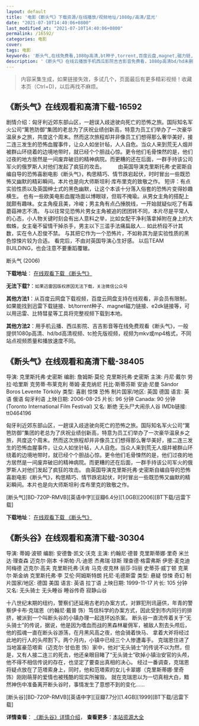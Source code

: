 ```yaml
---
layout: default
title: '电影《断头气》下载资源/在线播放/视频地址/1080p/高清/蓝光'
date: "2021-07-10T14:40:06+0800"
last_modified_at: "2021-07-10T14:40:06+0800"
permalink: /16592/
categories: 电影
cover:
tags: 电影
keywords: '断头气,在线免费看,1080p高清,bt种子,torrent,百度云盘,magnet,磁力链,迅雷下载资源'
description: '《断头气》在线云播放手机西瓜影院吉吉影音免费看，1080p高清bd/hd未删减完整版和tc抢先枪版，mkv/mp4格式，附带bt/torrent种子、magnet/磁力链、百度云盘、网盘资源迅雷下载链接'
---
```


>内容采集生成，如果链接失效，多试几个，页面最后有更多精彩视频！收藏本页（Ctrl+D)，以后再找不麻烦。


## 《断头气》在线观看和高清下载-16592

剧情介绍：匈牙利近郊东部山区，一趟误入歧途驶向死亡的恐怖之旅。国际知名军火公司“篱笆防御”集团的老总为了庆祝业绩创新高，特意为员工们举办了一次豪华温泉乡之旅，共度这个周末。然而这次旅程却并非像员工们想得那么奢华美好，接二连三发生的恐怖血腥事件，让众人如坐针毡，人人自危。当众人来到荒无人烟并被群山环绕着的边境地带时，就已经个个胆战心惊。更令他们毛骨悚然的是，他们过夜的地方居然是一间废弃破旧的精神病院。而更糟的还在后面，一群手持该公司军火的俄罗斯人对他们发起了疯狂的攻击。  　　由英国导演克里斯托弗·史密斯自编自导的恐怖喜剧电影《断头气》，构思精巧、情节跌宕起伏，时时冒出一些既恐怖又幽默的精彩瞬间。本片也是向大师斯坦利·库布里克的致敬之作。 短评：有点实验性质以及英国绅士式的黑色幽默，让这个本该十分落入俗套的恐怖片变得妙趣横生。 也有一些欧美电影血腥场面以博眼球，但瑕不掩瑜。从男女主角的搭配上就颇有趣味。女主角瘦且美，冷峻；男主角有点凸捶脱线，一开始就疑似吃了有毒蘑菇神志不清。 与以往常见恐怖片男女主角被追的团团转不同，本片尽是平常人的心态，小人物关键时刻会有出人意料之举，比如女配干净利落拿掉附在身上的大蜘蛛，女主毫不留情干掉杀手，男主以下三滥手法痛扁敌人... 如此桥段不计其数，实在令人忍俊不禁。 与其把它作为一个恐怖片，不如称其为是实验性质的黑色惊悚片较为合适。 看完后，不由对英国导演心生好感。 以后TEAM BUILDING，也会注意不要重蹈覆辙。


断头气 (2006)

**下载地址**： [在线观看下载 《断头气》](https://www.btbtdy.me/btdy/dy3974.html) 


**无法下载?**：`如果迅雷因版权原因无法下载，关注微信公众号 `

**其他方法1**：从百度云网盘下载视频，百度云网盘支持在线观看，非会员有限制，如果能找到迅雷下载链接、bt/torrent种子、magnet磁力链接、e2dk链接等，可以用迅雷、比特彗星等工具将完整视频下载到本地。

**其他方法2**：用手机云播、西瓜影院、吉吉影音等在线免费观看《断头气》，一般提供1080p高清、hd/bd高清视频、tc抢先版视频，视频为mkv或mp4格式，不同站点视频质量和播放速度不同。


## 《断头气》在线观看和高清下载-38405

导演: 克里斯托弗·史密斯 编剧: 詹姆斯·莫伦 克里斯托弗·史密斯 主演: 丹尼·戴尔 劳拉·哈里斯 克劳蒂·布莱克利 蒂姆·麦克纳尼 托比·斯蒂芬斯 安迪·尼曼 Sándor Boros Levente Törköly 类型: 喜剧 惊悚 恐怖 制片国家/地区: 英国 德国 语言: 英语 俄语 匈牙利语 上映日期: 2006-08-25 片长: 96 分钟 Canada: 90 分钟(Toronto International Film Festival) 又名: 断绝 无头尸大闹杀人谷 IMDb链接: tt0464196

匈牙利近郊东部山区，一趟误入歧途驶向死亡的恐怖之旅。国际知名军火公司“篱笆防御”集团的老总为了庆祝业绩创新高，特意为员工们举办了一次豪华温泉乡之旅，共度这个周末。然而这次旅程却并非像员工们想得那么奢华美好，接二连三发生的恐怖血腥事件，让众人如坐针毡，人人自危。当众人来到荒无人烟并被群山环绕着的边境地带时，就已经个个胆战心惊。更令他们毛骨悚然的是，他们过夜的地方居然是一间废弃破旧的精神病院。而更糟的还在后面，一群手持该公司军火的俄罗斯人对他们发起了疯狂的攻击。 由英国导演克里斯托弗·史密斯自编自导的恐怖喜剧电影《断头气》，构思精巧、情节跌宕起伏，时时冒出一些既恐怖又幽默的精彩瞬间。本片也是向大师斯坦利·库布里克的致敬之作。


[断头气][BD-720P-RMVB][英语中字][豆瓣6.4分][1.0GB][2006][BT下载/迅雷下载]

**下载地址**： [在线观看下载 《断头气》](https://www.btdx8.com/torrent/severance_2006.html) 


## 《断头谷》在线观看和高清下载-30304

导演: 蒂姆·波顿 编剧: 安德鲁·凯文·沃克 主演: 约翰尼·德普 克里斯蒂娜·里奇 米兰达·理查森 迈克尔·刚本 卡斯帕·凡·迪恩 杰弗瑞·琼斯 理查德·格雷弗斯 伊恩·麦克迪阿梅德 迈克尔·高夫 克里斯托弗·沃肯 马克·皮克林 丽莎·玛丽 史蒂芬·威丁顿 克莱尔·斯金纳 克里斯托弗·李 艾伦·阿姆斯特朗 托尼·毛德斯雷 类型: 悬疑 惊悚 奇幻 制片国家/地区: 德国 美国 语言: 英语 拉丁语 上映日期: 1999-11-17 片长: 105 分钟 又名: 无头骑士 无头睡谷 睡谷传奇 寂静山谷

十八世纪末期的纽约，警察们还延用古老的办案方式，对罪犯刑讯逼供，年青的警察伊卡布·克瑞恩（约翰尼·戴普 饰）笃信科学的办案方式，因此受到市内同行的排挤，被派到一个叫断头谷的小镇办理一起连环凶杀案。 断头谷一直流传着关于“无头骑士”的传说，据说，他是因为嗜血而战的黑森林雇佣军，被敌人割去头颅后，他的孤魂一直在断头谷游荡，在月黑风高之夜，他会骑着快马、 拿着大斧将经过此地的行人的头颅割下。两个月内，小镇中已经三个人惨遭毒手。 克瑞恩住进了当地富豪范塔索（迈克尔·甘伯恩 饰）家中，他对“无头骑士”的传说不以为然，但是，又有人接二连三的死去，他还亲眼目睹了“无头骑士”砍掉小镇治安官的头颅，他不得不相信传说的存在，也坚定了要查出真相的决心。 经过一番调查，克瑞恩将疑点放在了范塔索身上，同时，他和范塔索的女儿卡翠娜（克里斯蒂娜·里奇 饰）刚刚萌芽的爱情也被残酷的现实所摧毁。 就在克瑞恩以为一切真相大白，黯然神伤中准备离开断头谷时，事情发生了意想不到的变化……


[断头谷][BD-720P-RMVB][英语中字][豆瓣7.7分][1.4GB][1999][BT下载/迅雷下载]

**详情查看**： [《断头谷》详情介绍](/movie/30304/)， **查看更多**：[本站资源大全](/movie/t/all/)


